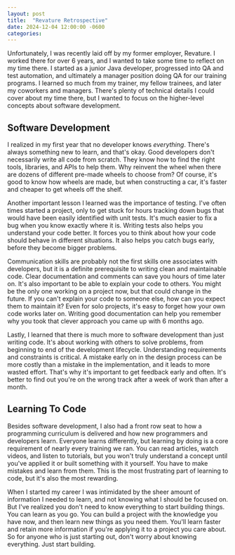 ```yaml
---
layout: post
title:  "Revature Retrospective"
date: 2024-12-04 12:00:00 -0600
categories: 
---
```

Unfortunately, I was recently laid off by my former employer, Revature. I worked there for over 6 years, and I wanted to take some time to reflect on my time there. I started as a junior Java developer, progressed into QA and test automation, and ultimately a manager position doing QA for our training programs. I learned so much from my trainer, my fellow trainees, and later my coworkers and managers. There's plenty of technical details I could cover about my time there, but I wanted to focus on the higher-level concepts about software development.
<!--end excerpt-->

## Software Development

I realized in my first year that no developer knows *everything*. There's always something new to learn, and that's okay. Good developers don't necessarily write all code from scratch. They know how to find the right tools, libraries, and APIs to help them. Why reinvent the wheel when there are dozens of different pre-made wheels to choose from? Of course, it's good to know how wheels are made, but when constructing a car, it's faster and cheaper to get wheels off the shelf.

Another important lesson I learned was the importance of testing. I've often times started a project, only to get stuck for hours tracking down bugs that would have been easily identified with unit tests. It's much easier to fix a bug when you know exactly where it is. Writing tests also helps you understand your code better. It forces you to think about how your code should behave in different situations. It also helps you catch bugs early, before they become bigger problems.

Communication skills are probably not the first skills one associates with developers, but it is a definite prerequisite to writing clean and maintainable code. Clear documentation and comments can save you hours of time later on. It's also important to be able to explain your code to others. You might be the only one working on a project now, but that could change in the future. If you can't explain your code to someone else, how can you expect them to maintain it? Even for solo projects, it's easy to forget how your own code works later on. Writing good documentation can help you remember why you took that clever approach you came up with 6 months ago.

Lastly, I learned that there is much more to software development than just writing code. It's about working with others to solve problems, from beginning to end of the development lifecycle. Understanding requirements and constraints is critical. A mistake early on in the design process can be more costly than a mistake in the implementation, and it leads to more wasted effort. That's why it's important to get feedback early and often. It's better to find out you're on the wrong track after a week of work than after a month.

## Learning To Code

Besides software development, I also had a front row seat to how a programming curriculum is delivered and how new programmers and developers learn. Everyone learns differently, but learning by doing is a core requirement of nearly every training we ran. You can read articles, watch videos, and listen to tutorials, but you won't truly understand a concept until you've applied it or built something with it yourself. You have to make mistakes and learn from them. This is the most frustrating part of learning to code, but it's also the most rewarding.

When I started my career I was intimidated by the sheer amount of information I needed to learn, and not knowing what I should be focused on. But I've realized you don't need to know everything to start building things. You can learn as you go. You can build a project with the knowledge you have now, and then learn new things as you need them. You'll learn faster and retain more information if you're applying it to a project you care about. So for anyone who is just starting out, don't worry about knowing everything. Just start building.
